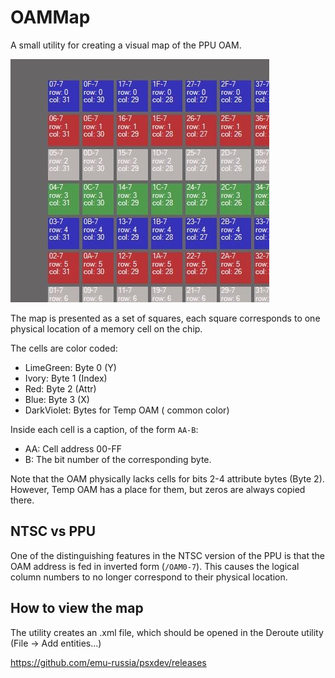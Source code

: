 # OAMMap

A small utility for creating a visual map of the PPU OAM.

![oammap_demo](/oammap_demo.jpg)

The map is presented as a set of squares, each square corresponds to one physical location of a memory cell on the chip.

The cells are color coded:
- LimeGreen: Byte 0 (Y)
- Ivory: Byte 1 (Index)
- Red: Byte 2 (Attr)
- Blue: Byte 3 (X)
- DarkViolet: Bytes for Temp OAM ( common color)

Inside each cell is a caption, of the form `AA-B`:
- AA: Cell address 00-FF
- B: The bit number of the corresponding byte.

Note that the OAM physically lacks cells for bits 2-4 attribute bytes (Byte 2). However, Temp OAM has a place for them, but zeros are always copied there.

## NTSC vs PPU

One of the distinguishing features in the NTSC version of the PPU is that the OAM address is fed in inverted form (`/OAM0-7`). This causes the logical column numbers to no longer correspond to their physical location.

## How to view the map

The utility creates an .xml file, which should be opened in the Deroute utility (File -> Add entities...)

https://github.com/emu-russia/psxdev/releases
